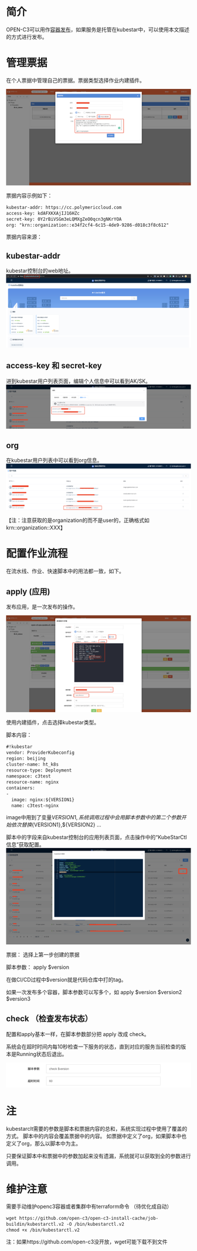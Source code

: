# 简介

OPEN-C3可以用作[容器发布](/容器发布/README.md)，如果服务是托管在kubestar中，可以使用本文描述的方式进行发布。

# 管理票据

在个人票据中管理自己的票据。票据类型选择作业内建插件。

![票据](/kubestar/images/票据.png)

票据内容示例如下：
```
kubestar-addr: https://cc.polymericcloud.com
access-key: kdAFXKXAjIJ16HZc
secret-key: 0Y2rBiVSGm3eLQMXgZeO0qcn3gNKrYOA
org: "krn::organization::e34f2cf4-6c15-4de9-9286-d018c3f8c612"
```

票据内容来源：

## kubestar-addr 
kubestar控制台的web地址。
![kubestar-addr](/kubestar/images/kubestar-addr.png)

## access-key 和 secret-key
进到kubestar用户列表页面，编辑个人信息中可以看到AK/SK。
![kubestar-key](/kubestar/images/kubestar-key.png)

## org
在kubestar用户列表中可以看到org信息。
![kubestar-org](/kubestar/images/kubestar-org.png)

【注：注意获取的是organization的而不是user的，正确格式如krn::organization::XXX】

# 配置作业流程

在流水线、作业、快速脚本中的用法都一致，如下。

## apply (应用)

发布应用，是一次发布的操作。

![kubestar-apply](/kubestar/images/kubestar-apply.png)

使用内建插件，点击选择kubestar类型。

脚本内容：
```
#!kubestar
vendor: ProviderKubeconfig
region: beijing
cluster-name: ht_k8s
resource-type: Deployment
namespace: c3test
resource-name: nginx
containers:
-
  image: nginx:${VERSION1}
  name: c3test-nginx
```
image中用到了变量${VERSION1}, 系统调用过程中会用脚本参数中的第二个参数开始依次替换${VERSION1},${VERSION2} ...

脚本中的字段来自kubestar控制台的应用列表页面，点击操作中的“KubeStarCtl信息”获取配置。
![kubestar-config](/kubestar.v2/images/kubestar-config.png)

票据：
选择上第一步创建的票据

脚本参数：
apply $version

在做CI/CD过程中$version就是代码仓库中打的tag。

如果一次发布多个容器，脚本参数可以写多个，如 apply $version $version2 $version3

## check （检查发布状态）

配置和apply基本一样，在脚本参数部分把 apply 改成 check。

系统会在超时时间内每10秒检查一下服务的状态，直到对应的服务当前检查的版本是Running状态后退出。

![kubestar-check](/kubestar/images/kubestar-check.png)

# 注

kubestarclt需要的参数是脚本和票据内容的总和，系统实现过程中使用了覆盖的方式。
脚本中的内容会覆盖票据中的内容。
如票据中定义了org，如果脚本中也定义了org，那么以脚本中为主。

只要保证脚本中和票据中的参数加起来没有遗漏，系统就可以获取到全的参数进行调用。

# 维护注意

需要手动维护openc3容器或者集群中有terraform命令 （待优化成自动）
```
wget https://github.com/open-c3/open-c3-install-cache/job-buildin/kubestarctl.v2 -O /bin/kubestarctl.v2
chmod +x /bin/kubestarctl.v2
```

注：如果https://github.com/open-c3没开放，wget可能下载不到文件